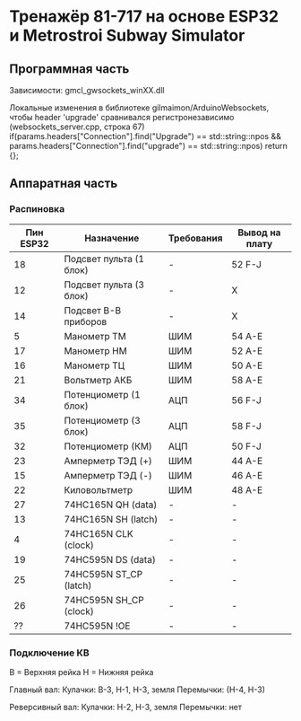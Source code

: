 # Тренажёр 81-717 на основе ESP32 и Metrostroi Subway Simulator

## Программная часть

Зависимости: gmcl_gwsockets_winXX.dll

Локальные изменения в библиотеке gilmaimon/ArduinoWebsockets, чтобы header 'upgrade' сравнивался регистронезависимо (websockets_server.cpp, строка 67)
if(params.headers["Connection"].find("Upgrade") == std::string::npos && params.headers["Connection"].find("upgrade") == std::string::npos) return {};

## Аппаратная часть

### Распиновка

| Пин ESP32 | Назначение | Требования | Вывод на плату |
|-----------|------------|------------|----------------|
| 18 | Подсвет пульта (1 блок) | - | 52 F-J |
| 12 | Подсвет пульта (3 блок) | - | X |
| 14 | Подсвет В-В приборов | - | X |
| 5 | Манометр ТМ | ШИМ | 54 А-Е |
| 17 | Манометр НМ | ШИМ | 52 А-Е |
| 16 | Манометр ТЦ | ШИМ | 50 А-Е |
| 21 | Вольтметр АКБ | ШИМ | 58 А-Е |
| 34 | Потенциометр (1 блок) | АЦП | 56 F-J |
| 35 | Потенциометр (3 блок) | АЦП | 58 F-J |
| 32 | Потенциометр (КМ) | АЦП | 50 F-J |
| 23 | Амперметр ТЭД (+) | ШИМ | 44 A-E |
| 15 | Амперметр ТЭД (-) | ШИМ | 46 A-E |
| 22 | Киловольтметр | ШИМ | 48 A-E |
| 27 | 74HC165N QH (data) | - | - |
| 13 | 74HC165N SH (latch) | - | - |
| 4 | 74HC165N CLK (clock) | - | - |
| 19 | 74HC595N DS (data) | - | - |
| 25 | 74HC595N ST_CP (latch) | - | - |
| 26 | 74HC595N SH_CP (clock) | - | - |
| ?? | 74HC595N !OE | - | - |

### Подключение КВ

В = Верхняя рейка
Н = Нижняя рейка

Главный вал:
Кулачки: В-3, Н-1, Н-3, земля
Перемычки: (Н-4, Н-3)

Реверсивный вал:
Кулачки: Н-2, Н-3, земля
Перемычки: нет